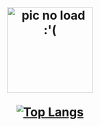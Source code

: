 <h1 align="center"><img</h1>
<img align="center" src="https://i.ibb.co/bK7XZ15/sees-ORsoos-sad-no-bg.png" alt="pic no load :'(" width="200"/>
 
[![Top Langs](https://github-readme-stats.vercel.app/api/top-langs/?username=d-hain&layout=compact&theme=tokyonight&border_radius=20&langs_count=10)](https://github.com/anuraghazra/github-readme-stats) 
